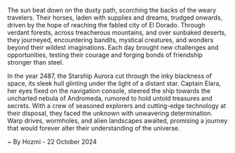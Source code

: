
The sun beat down on the dusty path, scorching the backs of the weary travelers. Their horses, laden with supplies and dreams, trudged onwards, driven by the hope of reaching the fabled city of El Dorado. Through verdant forests, across treacherous mountains, and over sunbaked deserts, they journeyed, encountering bandits, mystical creatures, and wonders beyond their wildest imaginations. Each day brought new challenges and opportunities, testing their courage and forging bonds of friendship stronger than steel. 

In the year 2487, the Starship Aurora cut through the inky blackness of space, its sleek hull glinting under the light of a distant star. Captain Elara, her eyes fixed on the navigation console, steered the ship towards the uncharted nebula of Andromeda, rumored to hold untold treasures and secrets. With a crew of seasoned explorers and cutting-edge technology at their disposal, they faced the unknown with unwavering determination. Warp drives, wormholes, and alien landscapes awaited, promising a journey that would forever alter their understanding of the universe. 

~ By Hozmi - 22 October 2024
